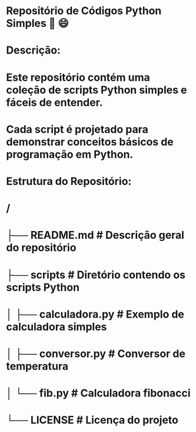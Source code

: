 # Repositório de Códigos Python Simples :tada: :smile: 

# Descrição:
# Este repositório contém uma coleção de scripts Python simples e fáceis de entender. 
# Cada script é projetado para demonstrar conceitos básicos de programação em Python.

# Estrutura do Repositório:
# /
# ├── README.md          # Descrição geral do repositório
# ├── scripts            # Diretório contendo os scripts Python
# │   ├── calculadora.py # Exemplo de calculadora simples
# │   ├── conversor.py   # Conversor de temperatura
# │   └── fib.py 	 # Calculadora fibonacci
# └── LICENSE            # Licença do projeto

